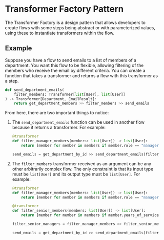 # Transformer Factory Pattern

The Transformer Factory is a design pattern that allows developers to create flows with some steps being abstract or with parameterized values, using these to instantiate transformers within the flow.

## Example

Suppose you have a flow to send emails to a list of members of a department. You want this flow to be flexible, allowing filtering of the members who receive the email by different criteria. You can create a function that takes a transformer and returns a flow with this transformer as a step.

```python
def send_department_emails(
    filter_members: Transformer[list[User], list[User]]
) -> Transformer[Department, EmailResult]:
    return get_department_members >> filter_members >> send_emails
```

From here, there are two important things to notice:
1. The `send_department_emails` function can be used in another flow because it returns a transformer. For example:
    ```python
    @transformer
    def filter_manager_members(members: list[User]) -> list[User]:
        return [member for member in members if member.role == "manager"]
   
    send_emails = get_department_by_id >> send_department_emails(filter_manager_members)
    ```
2. The `filter_members` transformer received as an argument can be any other arbitrarily complex flow. The only constraint is that its input type must be `list[User]` and its output type must be `list[User]`. For example:
    ```python
    @transformer
    def filter_manager_members(members: list[User]) -> list[User]:
        return [member for member in members if member.role == "manager"]

    @transformer
    def filter_senior_members(members: list[User]) -> list[User]:
        return [member for member in members if member.years_of_service > 5]
   
    filter_senior_managers = filter_manager_members >> filter_senior_members
   
    send_emails = get_department_by_id >> send_department_emails(filter_senior_managers)
    ```

